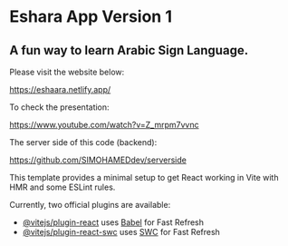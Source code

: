# Eshara App Version 1

## A fun way to learn Arabic Sign Language.

Please visit the website below:

https://eshaara.netlify.app/

To check the presentation:

https://www.youtube.com/watch?v=Z_mrpm7vvnc

The server side of this code (backend):

https://github.com/SIMOHAMEDdev/serverside

This template provides a minimal setup to get React working in Vite with HMR and some ESLint rules.

Currently, two official plugins are available:

- [@vitejs/plugin-react](https://github.com/vitejs/vite-plugin-react/blob/main/packages/plugin-react/README.md) uses [Babel](https://babeljs.io/) for Fast Refresh
- [@vitejs/plugin-react-swc](https://github.com/vitejs/vite-plugin-react-swc) uses [SWC](https://swc.rs/) for Fast Refresh
